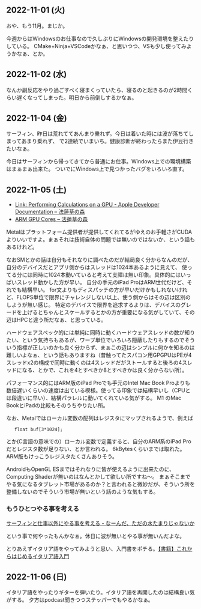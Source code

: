 ## 2022-11-01 (火)

おや、もう11月。まじか。

今週からはWindowsのお仕事なので久しぶりにWindowsの開発環境を整えたりしている。
CMake+Ninja+VSCodeかなぁ、と思いつつ、VSも少し使ってみようかなぁ、とか。

## 2022-11-02 (水)

なんか副反応をやり過ごすべく寝まくっていたら、寝るのと起きるのが2時間くらい遅くなってしまった。明日から前倒しするかなぁ。

## 2022-11-04 (金)

サーフィン、昨日は荒れててあんまり乗れず。今日は着いた時には波が落ちてしまってあまり乗れず、
で2連続でいまいち。健康診断が終わったらまた伊豆行きたいなぁ。

今日はサーフィンから帰ってきてから普通にお仕事。Windows上での環境構築はまぁまぁ出来た。
ついでにWindows上で見つかったバグをいろいろ直す。

## 2022-11-05 (土)

- [Link: Performing Calculations on a GPU - Apple Developer Documentation – 法蓮草の森](https://records.dodgson.org/2022/11/04/link-performing-calculations-on-a-gpu-apple-developer-documentation/)
- [ARM GPU Cores – 法蓮草の森](https://records.dodgson.org/2022/11/04/arm-gpu-cores/)

Metalはプラットフォーム提供者が提供してくれてるがゆえのお手軽さがCUDAよりいいですよ。まぁそれは技術自体の問題では無いのではないか、という話もあるけれど。

なおSMとかの話は自分もそれなりに調べたのだが結局良く分からなんのだが、自分のデバイスだとアプリ側からはスレッドは1024本あるように見えて、
使ってる分には同時に1024本動いていると考えて支障は無い印象。具体的にはいっぱいスレッド動かした方が早い。
自分の手元のiPad ProはARM世代だけど、それでも結構早い。
for文よりもディスパッチの方が早いだけかもしれないけれど、FLOPS単位で限界にチャレンジしない以上、使う側からはその辺は区別のしようが無い感じ。
特定のデバイスで限界を追求するよりは、デバイスのグレードを上げるとちゃんとスケールするとかの方が重要になる気がしていて、その辺はHPCと違う所だなぁ、と思っている。

ハードウェアスペック的には単純に同時に動くハードウェアスレッドの数が知りたい、という気持ちもあるが、ワープ単位でいろいろ隠蔽したりもするのでそういう指標が正しいのかも良く分からず、まぁこの辺はシンプルに何かを知るのは難しいよなぁ、という話もありますね（昔触ってたスパコン用GPGPUはPEが4スレッドx2の構成で同時に動くのは4スレッドだがストールすると後ろの4スレッドになる、とかで、これを4とすべきか8とすべきかは良く分からない所）。

パフォーマンス的にはARM版のiPad Proでも手元のIntel Mac Book Proよりも数倍遅いくらいの速度は出ている模様。使ってる印象では結構早いし（CPUとは段違いに早い）、結構パラレルに動いてくれている気がする。
M1 のMac BookとiPadの比較もそのうちやりたい所。

なお、Metalではローカル変数の配列はレジスタにマップされるようで、例えば

```
   float buf[3*1024];
```

とか(C言語の意味での）ローカル変数で定義すると、自分のARM系のiPad Proだとレジスタ数が足りない、とか言われる。
6kBytesくらいまでは取れた。ARM版もけっこうレジスタたくさんありそう。

AndroidもOpenGL ESまではそれなりに皆が使えるように出来たのに、Computing Shaderが無いのはなんとかして欲しい所ですね〜。
まぁそこまでやる気になるタブレット市場があるのか？と言われると微妙だが、そういう所を整備しないのでそういう市場が無いという話のような気もする。

### もうひとつやる事を考える

[サーフィンと仕事以外にやる事を考える - なーんだ、ただの水たまりじゃないか](https://karino2.github.io/2022/11/05/surf_work_and.html)

という事で何やったもんかなぁ。休日に波が無いとやる事が無いんだよな。

とりあえずイタリア語をやってみようと思い、入門書をポチる。[【書籍】これからはじめるイタリア語入門](【書籍】これからはじめるイタリア語入門.md)

## 2022-11-06 (日)

イタリア語をやったりギターを弾いたり。イタリア語を再開したのは結構良い気がする。
夕方はpodcast聞きつつステッパーでもやるかなぁ。
